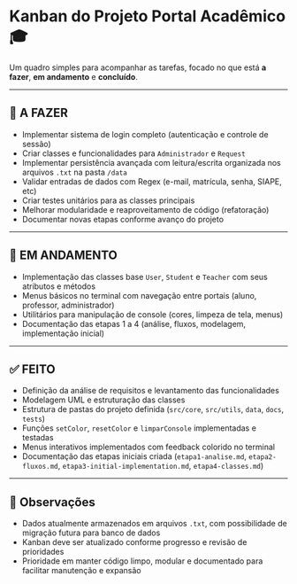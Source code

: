 # Kanban do Projeto Portal Acadêmico 🎓

Um quadro simples para acompanhar as tarefas, focado no que está **a fazer**, **em andamento** e **concluído**.

---

## 📌 A FAZER
- Implementar sistema de login completo (autenticação e controle de sessão)
- Criar classes e funcionalidades para `Administrador` e `Request`
- Implementar persistência avançada com leitura/escrita organizada nos arquivos `.txt` na pasta `/data`
- Validar entradas de dados com Regex (e-mail, matrícula, senha, SIAPE, etc)
- Criar testes unitários para as classes principais
- Melhorar modularidade e reaproveitamento de código (refatoração)
- Documentar novas etapas conforme avanço do projeto

---

## 🚧 EM ANDAMENTO
- Implementação das classes base `User`, `Student` e `Teacher` com seus atributos e métodos
- Menus básicos no terminal com navegação entre portais (aluno, professor, administrador)
- Utilitários para manipulação de console (cores, limpeza de tela, menus)
- Documentação das etapas 1 a 4 (análise, fluxos, modelagem, implementação inicial)

---

## ✅ FEITO
- Definição da análise de requisitos e levantamento das funcionalidades
- Modelagem UML e estruturação das classes
- Estrutura de pastas do projeto definida (`src/core`, `src/utils`, `data`, `docs`, `tests`)
- Funções `setColor`, `resetColor` e `limparConsole` implementadas e testadas
- Menus interativos implementados com feedback colorido no terminal
- Documentação das etapas iniciais criada (`etapa1-analise.md`, `etapa2-fluxos.md`, `etapa3-initial-implementation.md`, `etapa4-classes.md`)

---

## 📝 Observações
- Dados atualmente armazenados em arquivos `.txt`, com possibilidade de migração futura para banco de dados
- Kanban deve ser atualizado conforme progresso e revisão de prioridades
- Prioridade em manter código limpo, modular e documentado para facilitar manutenção e expansão

